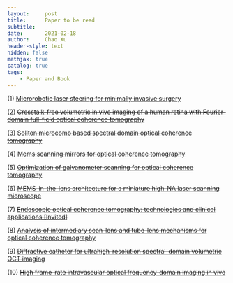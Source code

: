 ```yaml
---
layout:     post
title:      Paper to be read
subtitle:   
date:       2021-02-18
author:     Chao Xu
header-style: text
hidden: false
mathjax: true
catalog: true
tags:
    - Paper and Book
---
```


(1) [~~Microrobotic laser steering for minimally invasive surgery~~](https://robotics.sciencemag.org/content/6/50/eabd5476)

(2) ~~[Crosstalk-free volumetric in vivo imaging of a human retina with Fourier-domain full-field optical coherence tomography](https://www.osapublishing.org/boe/fulltext.cfm?uri=boe-10-12-6390&id=423370)~~

(3) ~~[Soliton microcomb based spectral domain optical coherence tomography](https://www.nature.com/articles/s41467-020-20404-9)~~

(4) ~~[Mems scanning mirrors for optical coherence tomography](https://doi.org/10.3390/photonics8010006)~~

(5) ~~[Optimization of galvanometer scanning for optical coherence tomography](https://doi.org/10.1364/AO.54.005495)~~

(6) ~~[MEMS-in-the-lens architecture for a miniature high-NA laser scanning microscope](http://dx.doi.org/10.1038/s41377-019-0167-5)~~

(7) ~~[Endoscopic optical coherence tomography: technologies and clinical applications [Invited]](http://dx.doi.org/10.1364/boe.8.002405)~~

(8) ~~[Analysis of intermediary scan-lens and tube-lens mechanisms for optical coherence tomography](https://doi.org/10.1364/AO.55.000646)~~

(9) ~~[Diffractive catheter for ultrahigh-resolution spectral-domain volumetric OCT imaging](https://www.ncbi.nlm.nih.gov/pmc/articles/PMC4259102/pdf/nihms-646105.pdf)~~

(10) ~~[High frame-rate intravascular optical frequency-domain imaging in vivo](https://doi.org/10.1364/BOE.5.000223)~~

